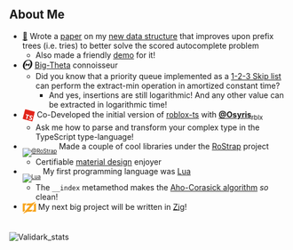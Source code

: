 ## About Me
- [📃](https://validark.github.io/DynSDT) Wrote a [paper](https://validark.github.io/DynSDT) on my [new data structure](https://github.com/Validark/DynSDT) that improves upon prefix trees (i.e. tries) to better solve the scored autocomplete problem
    - Also made a friendly [demo](https://validark.github.io/DynSDT/demo) for it!
- [<sub><img width="18" src="https://raw.githubusercontent.com/Validark/Validark/master/itheta_path.svg"></sub>](https://opendsa-server.cs.vt.edu/OpenDSA/Books/Everything/html/AnalLower.html) [Big-Theta](https://opendsa-server.cs.vt.edu/OpenDSA/Books/Everything/html/AnalLower.html) connoisseur
    - Did you know that a priority queue implemented as a [1-2-3 Skip list](https://github.com/Validark/1-2-3-Skip-List) can perform the extract-min operation in amortized constant time?
        - And yes, insertions are still logarithmic! And any other value can be extracted in logarithmic time!
- [<sub><sub><img width="22" src="https://raw.githubusercontent.com/Validark/Validark/master/rbxts.svg"></sub></sub>](https://roblox-ts.com) Co-Developed the initial version of [roblox-ts](https://roblox-ts.com) with [**@Osyris**<sub>rblx</sub>](https://github.com/osyrisrblx)
    - Ask me how to parse and transform your complex type in the TypeScript type-language!
- [<sub><sub><img src="https://avatars.githubusercontent.com/u/22812966?s=400&amp;u=f88abb95db683705c4fc526b76a562ae4a21053c&amp;v=4" width="21" alt="@RoStrap"></sub></sub>](https://rostrap.github.io/) Made a couple of cool libraries under the [RoStrap](https://rostrap.github.io/) project
    - Certifiable [material design](https://material.io/) enjoyer
- [<sub><sub><img src="https://upload.wikimedia.org/wikipedia/commons/c/cf/Lua-Logo.svg" alt="Lua" height="22"></sub></sub>](https://www.lua.org/) My first programming language was [Lua](https://www.lua.org/)
    - The `__index` metamethod makes the [Aho-Corasick algorithm](https://gist.github.com/Validark/d493cfd1b3425c2e3073f5ccd08fbeb9) *so* clean!
- [<sub><sub><img src="https://raw.githubusercontent.com/Validark/Validark/master/zig-z.svg" height="22"></sub></sub>](https://ziglang.org/) My next big project will be written in [Zig](https://ziglang.org/)!

<br>
<img height="180em" src="https://github-readme-stats.vercel.app/api?username=Validark&show_icons=true&include_all_commits=true" alt="Validark_stats" />
<!-- <img height="180em" src="https://github-readme-stats.vercel.app/api/top-langs/?username=Validark&layout=compact" alt="Validark_stats" /> -->
